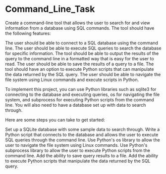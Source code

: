 # Command_Line_Task

Create a command-line tool that allows the user to search for and view information from a database using SQL commands. 
The tool should have the following features:

The user should be able to connect to a SQL database using the command line.
The user should be able to execute SQL queries to search the database for specific information.
The tool should be able to output the results of the query to the command line in a formatted way that is easy for the user to read.
The user should be able to save the results of a query to a file.
The tool should have an option to execute Python scripts that can manipulate the data returned by the SQL query.
The user should be able to navigate the file system using Linux commands and execute scripts in Python.

To implement this project, you can use Python libraries such as sqlite3 for connecting to the database and executing queries, 
os for navigating the file system, and subprocess for executing Python scripts from the command line. 
You will also need to have a database set up with data to search through.

Here are some steps you can take to get started:

Set up a SQLite database with some sample data to search through.
Write a Python script that connects to the database and allows the user to execute SQL queries through the command line.
Use Python's os library to allow the user to navigate the file system using Linux commands.
Use Python's subprocess library to allow the user to execute Python scripts from the command line.
Add the ability to save query results to a file.
Add the ability to execute Python scripts that manipulate the data returned by the SQL query.
